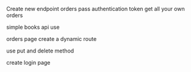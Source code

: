 Create new endpoint orders
pass authentication token
get all your own orders

simple books api use

orders page
create a dynamic route

use put and delete method

create login page